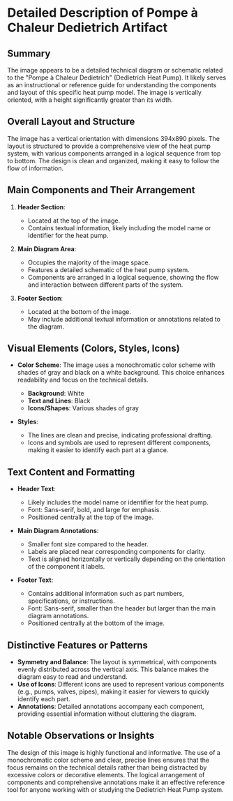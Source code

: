 # Detailed Description of Pompe à Chaleur Dedietrich Artifact

## Summary
The image appears to be a detailed technical diagram or schematic related to the "Pompe à Chaleur Dedietrich" (Dedietrich Heat Pump). It likely serves as an instructional or reference guide for understanding the components and layout of this specific heat pump model. The image is vertically oriented, with a height significantly greater than its width.

## Overall Layout and Structure
The image has a vertical orientation with dimensions 394x890 pixels. The layout is structured to provide a comprehensive view of the heat pump system, with various components arranged in a logical sequence from top to bottom. The design is clean and organized, making it easy to follow the flow of information.

## Main Components and Their Arrangement
1. **Header Section**:
   - Located at the top of the image.
   - Contains textual information, likely including the model name or identifier for the heat pump.

2. **Main Diagram Area**:
   - Occupies the majority of the image space.
   - Features a detailed schematic of the heat pump system.
   - Components are arranged in a logical sequence, showing the flow and interaction between different parts of the system.

3. **Footer Section**:
   - Located at the bottom of the image.
   - May include additional textual information or annotations related to the diagram.

## Visual Elements (Colors, Styles, Icons)
- **Color Scheme**: The image uses a monochromatic color scheme with shades of gray and black on a white background. This choice enhances readability and focus on the technical details.
  - **Background**: White
  - **Text and Lines**: Black
  - **Icons/Shapes**: Various shades of gray

- **Styles**:
  - The lines are clean and precise, indicating professional drafting.
  - Icons and symbols are used to represent different components, making it easier to identify each part at a glance.

## Text Content and Formatting
- **Header Text**:
  - Likely includes the model name or identifier for the heat pump.
  - Font: Sans-serif, bold, and large for emphasis.
  - Positioned centrally at the top of the image.

- **Main Diagram Annotations**:
  - Smaller font size compared to the header.
  - Labels are placed near corresponding components for clarity.
  - Text is aligned horizontally or vertically depending on the orientation of the component it labels.

- **Footer Text**:
  - Contains additional information such as part numbers, specifications, or instructions.
  - Font: Sans-serif, smaller than the header but larger than the main diagram annotations.
  - Positioned centrally at the bottom of the image.

## Distinctive Features or Patterns
- **Symmetry and Balance**: The layout is symmetrical, with components evenly distributed across the vertical axis. This balance makes the diagram easy to read and understand.
- **Use of Icons**: Different icons are used to represent various components (e.g., pumps, valves, pipes), making it easier for viewers to quickly identify each part.
- **Annotations**: Detailed annotations accompany each component, providing essential information without cluttering the diagram.

## Notable Observations or Insights
The design of this image is highly functional and informative. The use of a monochromatic color scheme and clear, precise lines ensures that the focus remains on the technical details rather than being distracted by excessive colors or decorative elements. The logical arrangement of components and comprehensive annotations make it an effective reference tool for anyone working with or studying the Dedietrich Heat Pump system.